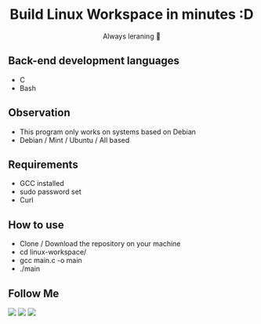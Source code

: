 <h1 align="center">Build Linux Workspace in minutes :D</h1>
<p align="center">Always leraning 🚀</p>

## Back-end development languages
- C 
- Bash

## Observation
- This program only works on systems based on Debian
- Debian / Mint / Ubuntu / All based

## Requirements
- GCC installed
- sudo password set
- Curl

## How to use
- Clone / Download the repository on your machine
- cd linux-workspace/
- gcc main.c -o main
- ./main

## Follow Me
[<img src="https://img.shields.io/badge/twitter-%231DA1F2.svg?&style=for-the-badge&logo=twitter&logoColor=white" />](https://twitter.com/jairosilva2005)
[<img src = "https://img.shields.io/badge/instagram-%23E4405F.svg?&style=for-the-badge&logo=instagram&logoColor=white">](https://www.instagram.com/jairo_nth/)
[<img src = "https://img.shields.io/badge/facebook-%231877F2.svg?&style=for-the-badge&logo=facebook&logoColor=white">](https://www.facebook.com/jairo.holanda.7330)
